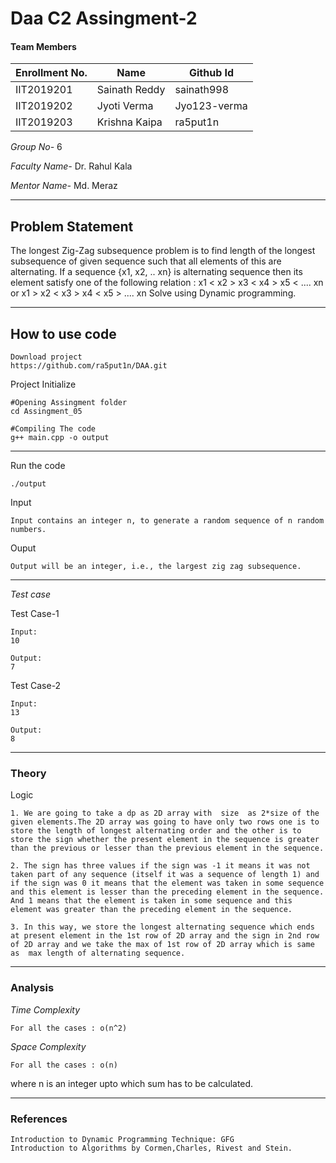 # Daa C2 Assingment-2
#### Team Members

|Enrollment No.|Name|Github Id|
|--------------|----|--------|
|IIT2019201|Sainath Reddy|sainath998|
|IIT2019202|Jyoti Verma|Jyo123-verma|
|IIT2019203|Krishna Kaipa|ra5put1n|

*Group No-* 6

*Faculty Name-* Dr. Rahul Kala 

*Mentor Name-* Md. Meraz

---
## Problem Statement

The longest Zig-Zag subsequence problem is to find length of the longest
subsequence of given sequence such that all elements of this are
alternating.
If a sequence {x1, x2, .. xn} is alternating sequence then its element satisfy
one of the following relation :
x1 < x2 > x3 < x4 > x5 < .... xn or
x1 > x2 < x3 > x4 < x5 > .... xn
Solve using Dynamic programming.

---
## How to use code
```
Download project
https://github.com/ra5put1n/DAA.git
```
Project Initialize 
```
#Opening Assingment folder
cd Assingment_05

#Compiling The code
g++ main.cpp -o output
```
---

Run the code
```
./output
```
Input
```
Input contains an integer n, to generate a random sequence of n random numbers.
```
Ouput 
```
Output will be an integer, i.e., the largest zig zag subsequence.
```
---
*Test case*

Test Case-1
```
Input:
10

Output:
7
```

Test Case-2
```
Input:
13

Output:
8

```

---
### Theory
Logic
```
1. We are going to take a dp as 2D array with  size  as 2*size of the given elements.The 2D array was going to have only two rows one is to store the length of longest alternating order and the other is to store the sign whether the present element in the sequence is greater than the previous or lesser than the previous element in the sequence. 

2. The sign has three values if the sign was -1 it means it was not taken part of any sequence (itself it was a sequence of length 1) and if the sign was 0 it means that the element was taken in some sequence and this element is lesser than the preceding element in the sequence. And 1 means that the element is taken in some sequence and this element was greater than the preceding element in the sequence.

3. In this way, we store the longest alternating sequence which ends at present element in the 1st row of 2D array and the sign in 2nd row of 2D array and we take the max of 1st row of 2D array which is same as  max length of alternating sequence.
```

---
### Analysis

*Time Complexity*
```
For all the cases : o(n^2)
```
*Space Complexity*
```
For all the cases : o(n)
```
where n is an integer upto which sum has to be calculated.

---
### References
```
Introduction to Dynamic Programming Technique: GFG
Introduction to Algorithms by Cormen,Charles, Rivest and Stein.
```
